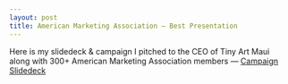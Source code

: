```yaml
---
layout: post
title: American Marketing Association — Best Presentation 
---
```


Here is my slidedeck & campaign I pitched to the CEO of Tiny Art Maui along with 300+ American Marketing Association members — [Campaign]([https://www.kaggle.com/pranavrajaram/scramble-drill](https://drive.google.com/file/d/1l4v5dPrgINqCYu3ur6EnuOygJuE-GyV6/view?usp=drive_link))
[Slidedeck](https://drive.google.com/file/d/1ekSNCokgV7zhaOKfa-hh3TpqBXrVCdEv/view?usp=drive_link)
<br>
